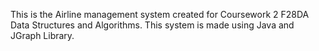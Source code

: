 This is the Airline management system created for Coursework 2 F28DA Data Structures and Algorithms.
This system is made using Java and JGraph Library.